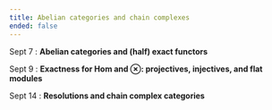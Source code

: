 ```yaml
---
title: Abelian categories and chain complexes
ended: false 
---
```


Sept 7
: **Abelian categories and (half) exact functors**

Sept 9
: **Exactness for $\text{Hom}$ and $\otimes$: projectives, injectives, and flat modules**

Sept 14
: **Resolutions and chain complex categories**